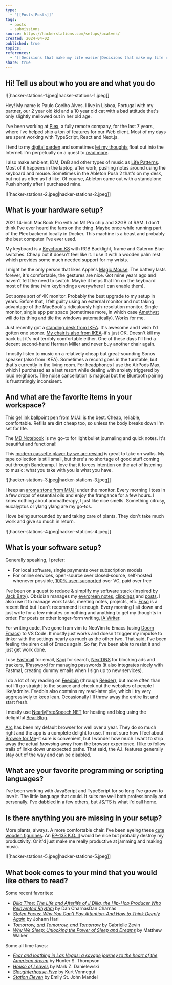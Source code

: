 ```yaml
---
type:
  - "[[Posts|Posts]]"
tags:
  - posts
  - submissions
source: https://hackerstations.com/setups/pcalves/
created: 2024-04-02
published: true
topics: 
references:
  - "[[Decisions that make my life easier|Decisions that make my life easier]]"
share: true
---
```


## Hi! Tell us about who you are and what you do

![[hacker-stations-1.jpeg|hacker-stations-1.jpeg]]

Hey! My name is Paulo Coelho Alves. I live in Lisboa, Portugal with my partner, our 2 year old kid and a 10 year old cat with a bad attitude that's only slightly mellowed out in her old age. 

I've been working at [Plex](https://www.plex.tv/), a fully remote company, for the last 7 years, where I've helped ship a ton of features for our Web client. Most of my days are spent working with TypeScript, React and Next.js.

I tend to my [digital garden](https://hapgood.us/2015/10/17/the-garden-and-the-stream-a-technopastoral/) and sometimes [let my thoughts](https://pcalv.es/notes/) float out into the Internet. I'm perpetually on a quest to [read more](https://literal.club/pcalves).

I also make ambient, IDM, DnB and other types of music as [Life Patterns](https://www.lifepattrns.com/). Most of it happens in the laptop, after work, pushing notes around using the keyboard and mouse. Sometimes in the Ableton Push 2 that's on my desk, but not as often as I'd like. Of course, Ableton came out with a standalone Push shortly after I purchased mine.
 
![[hacker-stations-2.jpeg|hacker-stations-2.jpeg]]

## What is your hardware setup?

2021 14-inch MacBook Pro with an M1 Pro chip and 32GB of RAM. I don't think I've ever heard the fans on the thing. Maybe once while running part of the Plex backend locally in Docker. This machine is a beast and probably the best computer I've ever used.

My keyboard is a [Keychron K8](https://www.keychron.com/products/keychron-k8-tenkeyless-wireless-mechanical-keyboard) with RGB Backlight,  frame and Gateron Blue switches. Cheap but it doesn't feel like it. I use it with a wooden palm rest which provides some much needed support for my wrists.

I might be the only person that likes Apple's [Magic Mouse](https://www.apple.com/shop/product/MK2E3AM/A/magic-mouse-white-multi-touch-surface). The battery lasts forever, it's comfortable, the gestures are nice. Got mine years ago and haven't felt the need to switch. Maybe it helps that I'm on the keyboard most of the time (vim keybindings everywhere I can enable them).

Got some sort of 4K monitor. Probably the best upgrade to my setup in years. Before that, I felt guilty using an external monitor and not taking advantage of the MacBook's ridiculously high-resolution monitor. Single monitor, single app per space (sometimes more, in which case [Amethyst](https://ianyh.com/amethyst/) will do its thing and tile the windows automatically). Works for me.

Just recently got a [standing desk from IKEA](https://www.ikea.com/us/en/p/idasen-desk-sit-stand-black-dark-gray-s79280998/). It's awesome and I wish I'd gotten one sooner. [My chair is also from IKEA](https://www.ikea.com/us/en/p/matchspel-gaming-chair-bomstad-light-gray-30571531/)–it's just OK. Doesn't kill my back but it's not terribly comfortable either. One of these days I'll find a decent second-hand Herman Miller and never buy another chair again.

I mostly listen to music on a relatively cheap but great-sounding Sonos speaker (also from IKEA). Sometimes a record goes in the turntable, but that's currently in the living room. For headphones I use the AirPods Max, which I purchased as a last resort while dealing with anxiety triggered by loud neighbors. The noise cancellation is magical but the Bluetooth pairing is frustratingly inconsisent.
 
## And what are the favorite items in your workspace?

 This [gel ink ballpoint pen from MUJI](https://www.muji.eu/products/gel-ink-ballpoint-pen-0-5mm-11046) is the best. Cheap, reliable, comfortable. Refills are dirt cheap too, so unless the body breaks down I'm set for life.
 
 The [MD Notebook](https://md.midori-japan.co.jp/en/products/mdnote/) is my go-to for light bullet journaling and quick notes. It's beautiful and functional!

This [modern cassette player by we are rewind](https://www.wearerewind.com/products/lecteur-cassette-bluetooth-bleu-kurt) is great to take on walks. My tape collection is still small, but there's no shortage of good stuff coming out through Bandcamp. I love that it forces intention on the act of listening to music: what you take with you is what you have.

![[hacker-stations-3.jpeg|hacker-stations-3.jpeg]]

I keep an [aroma stone from MUJI](https://www.muji.us/products/aroma-stone) under the monitor. Every morning I toss in a few drops of essential oils and enjoy the frangance for a few hours. I know nothing about aromatherapy, I just like nice smells. Something citrusy, eucalyptus or ylang ylang are my go-tos.

I love being surrounded by and taking care of plants. They don't take much work and give so much in return.

![[hacker-stations-4.jpeg|hacker-stations-4.jpeg]]

## What is your software setup?

Generally speaking, I prefer:
 - For local software, single payments over subscription models
 - For online services, open-source over closed-source, self-hosted whenever possible, [100% user-supported](https://stephango.com/vcware) over VC, paid over free

I've been on a quest to reduce & simplify my software stack (inspired by [Jack Baty](https://baty.net/journal/2023/12/31/reduce-and-simplify)). Obsidian manages my [evergreen notes](https://notes.andymatuschak.org/z5E5QawiXCMbtNtupvxeoEX), [clippings](https://stephango.com/obsidian-web-clipper) and [posts](https://pcalv.es/notes/). I also use it to manage work tasks, meeting notes, projects, etc. [Enso](https://enso.sonnet.io/) is a recent find but I can't recommend it enough. Every morning I sit down and just write for a few minutes on nothing and anything to get my thoughts in order. For posts or other longer-form writing, [iA Writer](https://ia.net/writer).

For writing code, I've gone from vim to NeoVim to Emacs (using [Doom Emacs](https://github.com/doomemacs/doomemacs)) to VS Code. It mostly just works and doesn't trigger my impulse to tinker with the settings nearly as much as the other two. That said, I've been feeling the siren call of Emacs again. So far, I've been able to resist it and just get work done.

I use [Fastmail](https://www.fastmail.com/) for email, [Kagi](https://kagi.com/) for search, [NextDNS](https://nextdns.io/) for blocking ads and trackers, [1Password](https://1password.com/) for managing passwords (it also integrates nicely with Fastmal, creating dummy emails when I sign up to new services).

I do a lot of my reading on [Feedbin](https://feedbin.com/) (through [Reeder](https://reederapp.com/)), but more often than not I'll go straight to the source and check out the websites of people I like/admire. Feedbin also contains my read-later pile, which I try very aggressively to keep lean. Occasionally I'll throw away the entire list and start fresh.

I mostly use [NearlyFreeSpeech.NET](https://www.nearlyfreespeech.net/) for hosting and blog using the delightful [Bear Blog](https://bearblog.dev/).

[Arc](https://arc.net/) has been my default browser for well over a year. They do so much right and the app is a complete delight to use. I'm not sure how I feel about [Browse for Me](https://arc.net/blog/arc-search)–it sure is convenient, but I wonder how much I want to strip away the actual _browsing_ away from the browser experience. I like to follow trails of links down unexpected paths. That said, the A.I. features generally stay out of the way and can be disabled.
 
## What are your favorite programming or scripting languages?

I've been working with JavaScript and TypeScript for so long I've grown to love it. The little language that could. It suits me well both professionally and personally. I've dabbled in a few others, but JS/TS is what I'd call home.
 
## Is there anything you are missing in your setup?

More plants, always. A more comfortable chair. I've been eyeing these [cute wooden figurines](https://www.polepole-animals.eu/). An [EP-133 K.O. II](https://teenage.engineering/store/ep-133) would be nice but probably destroy my productivity. Or it'd just make me really productive at jamming and making music.

![[hacker-stations-5.jpeg|hacker-stations-5.jpeg]]
 
## What book comes to your mind that you would like others to read?

Some recent favorites:
- [*Dilla Time: The Life and Afterlife of J Dilla, the Hip-Hop Producer Who Reinvented Rhythm*](https://literal.club/book/dan-charnas-dilla-time-hp51a) by Dan CharnasDan Charnas
- [*Stolen Focus: Why You Can't Pay Attention–And How to Think Deeply Again*](https://literal.club/book/johann-hari-stolen-focus-jeuyh) by Johann Hari
- [*Tomorrow, and Tomorrow, and Tomorrow*](https://literal.club/book/gabrielle-zevin-tomorrow-and-tomorrow-and-tomorrow-r2nbr) by Gabrielle Zevin
- [*Why We Sleep: Unlocking the Power of Sleep and Dreams*](https://literal.club/book/why-we-sleep-xh6fl) by Matthew Walker

Some all time faves:

- [*Fear and loathing in Las Vegas: a savage journey to the heart of the American dream*](https://literal.club/book/hunter-s-thompsonfear-and-loathing-in-las-vegas-cl87u) by Hunter S. Thompson
- [*House of Leaves*](https://literal.club/book/mark-z-danielewskis-house-of-leaves-g6mqy) by Mark Z. Danielewski
- [*Slaughterhouse-Five*](https://literal.club/book/slaughterhouse-five-d9af9) by Kurt Vonnegut
- [*Station Eleven*](https://literal.club/book/station-eleven-g61er) by Emily St. John Mandel